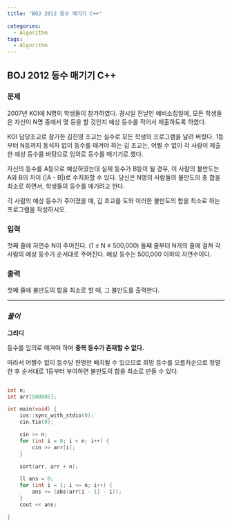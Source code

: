 ```yaml
---
title: "BOJ 2012 등수 매기기 C++"

categories:
  - Algorithm
tags:
  - Algorithm
---
```


## BOJ 2012 등수 매기기 C++

### 문제

2007년 KOI에 N명의 학생들이 참가하였다. 경시일 전날인 예비소집일에, 모든 학생들은 자신이 N명 중에서 몇 등을 할 것인지 예상 등수를 적어서 제출하도록 하였다.

KOI 담당조교로 참가한 김진영 조교는 실수로 모든 학생의 프로그램을 날려 버렸다. 1등부터 N등까지 동석차 없이 등수를 매겨야 하는 김 조교는, 어쩔 수 없이 각 사람이 제출한 예상 등수를 바탕으로 임의로 등수를 매기기로 했다.

자신의 등수를 A등으로 예상하였는데 실제 등수가 B등이 될 경우, 이 사람의 불만도는 A와 B의 차이 (|A - B|)로 수치화할 수 있다. 당신은 N명의 사람들의 불만도의 총 합을 최소로 하면서, 학생들의 등수를 매기려고 한다.

각 사람의 예상 등수가 주어졌을 때, 김 조교를 도와 이러한 불만도의 합을 최소로 하는 프로그램을 작성하시오.

### 입력

첫째 줄에 자연수 N이 주어진다. (1 ≤ N ≤ 500,000) 둘째 줄부터 N개의 줄에 걸쳐 각 사람의 예상 등수가 순서대로 주어진다. 예상 등수는 500,000 이하의 자연수이다.

### 출력

첫째 줄에 불만도의 합을 최소로 할 때, 그 불만도를 출력한다.

---

### _풀이_

**그리디**

등수를 임의로 매겨야 하며 **중복 등수가 존재할 수 없다.**

따라서 어쩔수 없이 등수당 한명만 배치될 수 있으므로 희망 등수를 오름차순으로 정렬한 후 순서대로 1등부터 부여하면 불만도의 합을 최소로 만들 수 있다.

```c++

int n;
int arr[500005];

int main(void) {
    ios::sync_with_stdio(0);
    cin.tie(0);

    cin >> n;
    for (int i = 0; i < n; i++) {
        cin >> arr[i];
    }

    sort(arr, arr + n);

    ll ans = 0;
    for (int i = 1; i <= n; i++) {
        ans += (abs(arr[i - 1] - i));
    }
    cout << ans;

}

```
